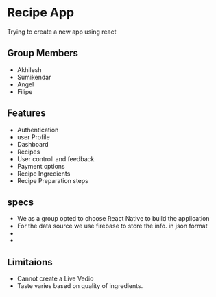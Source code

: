 # Recipe App
Trying to create a new app using react 

## Group Members

- Akhilesh
- Sumikendar
- Angel
- Filipe
 
## Features

- Authentication
- user Profile
- Dashboard
- Recipes
- User controll and feedback
- Payment options
- Recipe Ingredients
- Recipe Preparation steps

## specs
- We as a group opted to choose React Native to build the application
- For the data source we use firebase to store the info. in json format
- 
- 

## Limitaions

- Cannot create a Live Vedio
- Taste varies based on quality of ingredients.
